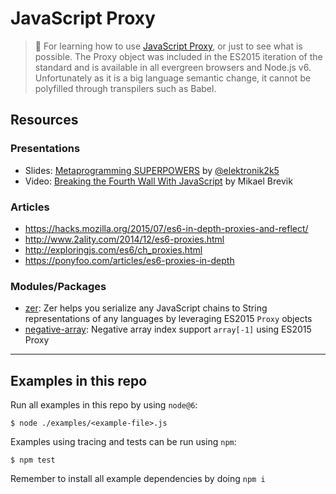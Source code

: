 # JavaScript Proxy

> :goat: For learning how to use [JavaScript Proxy](https://developer.mozilla.org/en-US/docs/Web/JavaScript/Reference/Global_Objects/Proxy), or just to see what is possible. The Proxy object was included in the ES2015 iteration of the standard and is available in all evergreen browsers and Node.js v6. Unfortunately as it is a big language semantic change, it cannot be polyfilled through transpilers such as Babel.

## Resources

### Presentations

- Slides: [Metaprogramming SUPERPOWERS](http://slides.com/elektronik/metaprogramming-via-es2015-proxies#/) by [@elektronik2k5](https://github.com/elektronik2k5)
- Video: [Breaking the Fourth Wall With JavaScript](https://opbeat.com/events/web-rebels-2016/#breaking-the-fourth-wall-with-javascript) by Mikael Brevik


### Articles
- https://hacks.mozilla.org/2015/07/es6-in-depth-proxies-and-reflect/
- http://www.2ality.com/2014/12/es6-proxies.html
- http://exploringjs.com/es6/ch_proxies.html
- https://ponyfoo.com/articles/es6-proxies-in-depth

### Modules/Packages

- [zer](https://github.com/jbmusso/zer): Zer helps you serialize any JavaScript chains to String representations of any languages by leveraging ES2015 `Proxy` objects
- [negative-array](https://github.com/sindresorhus/negative-array): Negative array index support `array[-1]` using ES2015 Proxy

---

## Examples in this repo

Run all examples in this repo by using `node@6`:

```shell
$ node ./examples/<example-file>.js
```

Examples using tracing and tests can be run using `npm`:

```shell
$ npm test
```

Remember to install all example dependencies by doing `npm i`
